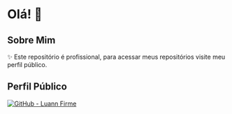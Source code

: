 # Olá! 👋

## Sobre Mim
✨ Este repositório é profissional, para acessar meus repositórios visite meu perfil público.

## Perfil Público
<p align="left">
<a href="https://github.com/luannfirme" target="blank"><img src="https://skillicons.dev/icons?i=github" alt="GitHub - Luann Firme" /></a>
</p>
